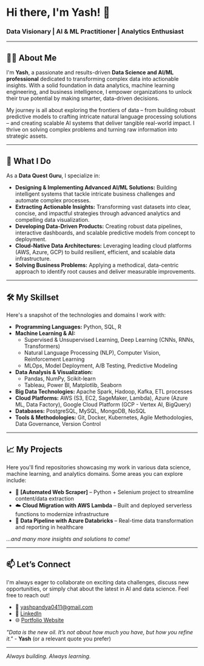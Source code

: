 
# Hi there, I'm Yash! 👋

### Data Visionary | AI & ML Practitioner | Analytics Enthusiast

---

## 👨‍💻 About Me

I'm **Yash**, a passionate and results-driven **Data Science and AI/ML professional** dedicated to transforming complex data into actionable insights. With a solid foundation in data analytics, machine learning engineering, and business intelligence, I empower organizations to unlock their true potential by making smarter, data-driven decisions.

My journey is all about exploring the frontiers of data – from building robust predictive models to crafting intricate natural language processing solutions – and creating scalable AI systems that deliver tangible real-world impact. I thrive on solving complex problems and turning raw information into strategic assets.

---

## 🚀 What I Do

As a **Data Quest Guru**, I specialize in:

* **Designing & Implementing Advanced AI/ML Solutions:** Building intelligent systems that tackle intricate business challenges and automate complex processes.
* **Extracting Actionable Insights:** Transforming vast datasets into clear, concise, and impactful strategies through advanced analytics and compelling data visualization.
* **Developing Data-Driven Products:** Creating robust data pipelines, interactive dashboards, and scalable predictive models from concept to deployment.
* **Cloud-Native Data Architectures:** Leveraging leading cloud platforms (AWS, Azure, GCP) to build resilient, efficient, and scalable data infrastructure.
* **Solving Business Problems:** Applying a methodical, data-centric approach to identify root causes and deliver measurable improvements.

---

## 🛠️ My Skillset

Here's a snapshot of the technologies and domains I work with:

* **Programming Languages:** Python, SQL, R
* **Machine Learning & AI:**
    * Supervised & Unsupervised Learning, Deep Learning (CNNs, RNNs, Transformers)
    * Natural Language Processing (NLP), Computer Vision, Reinforcement Learning
    * MLOps, Model Deployment, A/B Testing, Predictive Modeling
* **Data Analysis & Visualization:**
    * Pandas, NumPy, Scikit-learn
    * Tableau, Power BI, Matplotlib, Seaborn
* **Big Data Technologies:** Apache Spark, Hadoop, Kafka, ETL processes
* **Cloud Platforms:** AWS (S3, EC2, SageMaker, Lambda), Azure (Azure ML, Data Factory), Google Cloud Platform (GCP - Vertex AI, BigQuery)
* **Databases:** PostgreSQL, MySQL, MongoDB, NoSQL
* **Tools & Methodologies:** Git, Docker, Kubernetes, Agile Methodologies, Data Governance, Version Control

---

## 📈 My Projects

Here you'll find repositories showcasing my work in various data science, machine learning, and analytics domains. Some areas you can explore include:

- 🔗 **[Automated Web Scraper]** – Python + Selenium project to streamline content/data extraction  
- ☁️ **Cloud Migration with AWS Lambda** – Built and deployed serverless functions to modernize infrastructure  
- 🧪 **Data Pipeline with Azure Databricks** – Real-time data transformation and reporting in healthcare

*...and many more insights and solutions to come!*

---


## 📫 Let’s Connect

I'm always eager to collaborate on exciting data challenges, discuss new opportunities, or simply chat about the latest in AI and data science. Feel free to reach out!

- 📧 yashpandya0411@gmail.com  
- 🔗 [LinkedIn](https://linkedin.com/in/yash-pandya-data)  
- 🌐 [Portfolio Website](https://www.yashdataquestguru.com/) 

_"Data is the new oil. It’s not about how much you have, but how you refine it."_ - **Yash** (or a relevant quote you prefer)

---

*Always building. Always learning.* 
